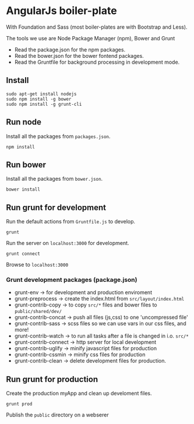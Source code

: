 # AngularJs boiler-plate 

With Foundation and Sass (most boiler-plates are with Bootstrap and Less).

The tools we use are Node Package Manager (npm), Bower and Grunt

* Read the package.json for the npm packages.
* Read the bower.json for the bower fontend packages. 
* Read the Gruntfile for background processing in development mode.

## Install 

    sudo apt-get install nodejs
    sudo npm install -g bower
    sudo npm install -g grunt-cli

## Run node

Install all the packages from `packages.json`.

    npm install

## Run bower

Install all the packages from `bower.json`.

    bower install

## Run grunt for development

Run the default actions from `Gruntfile.js` to develop.

    grunt

Run the server on `localhost:3000` for development.

    grunt connect

Browse to `localhost:3000` 

### Grunt development packages (package.json)

* grunt-env -> for development and production enviroment
* grunt-preprocess -> create the index.html from `src/layout/index.html`
* grunt-contrib-copy -> to copy `src/*` files and bower files to `public/shared/dev/`
* grunt-contrib-concat -> push all files (js,css) to one 'uncompressed file'
* grunt-contrib-sass -> scss files so we can use vars in our css files, and more!
* grunt-contrib-watch -> to run all tasks after a file is changed in i.o. `src/*`
* grunt-contrib-connect -> http server for local development
* grunt-contrib-uglify -> minify javascript files for production
* grunt-contrib-cssmin -> minify css files for production
* grunt-contrib-clean -> delete development files for production.

## Run grunt for production

Create the production myApp and clean up develoment files.

    grunt prod

Publish the `public` directory on a webserer


